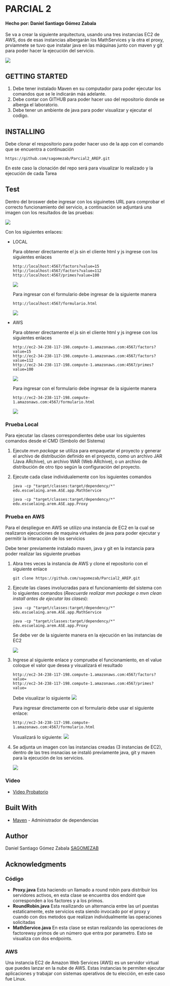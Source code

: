 # PARCIAL 2
#### Hecho por: Daniel Santiago Gómez Zabala

Se va a crear la siguiente arquitectura, usando una tres instancias EC2 de AWS, dos de esas instancias albergarán los MathServices y la otra el proxy, prviamnete se tuvo que instalar java en las máquinas junto con maven y git para poder hacer la ejecución del servicio.

![](img/arquitetcura.png)

## GETTING STARTED

1. Debe tener instalado Maven en su computador para poder ejecutar los comandos que se le indicarán más adelante.
2. Debe contar con GITHUB para poder hacer uso del repositorio donde se alberga el laboratorio.
3. Debe tener un ambiente de java para poder visualizar y ejecutar el codigo.

## INSTALLING

Debe clonar el respositorio para poder hacer uso de la app con el comando que se encuentra a continuación

```
https://github.com/sagomezab/Parcial2_AREP.git
```

En este caso la clonación del repo será para visualizar lo realizado y la ejecución de cada Tarea

## Test

Dentro del broswer debe ingresar con los siguinetes URL para comprobar el correcto funcionamiento del servicio, a continuación se adjuntará una imagen con los resultados de las pruebas:

![](img/resultados.png)

Con los siguientes enlaces:

* LOCAL

    Para obtener directamente el js sin el cliente html y js ingrese con los siguientes enlaces

    ```
    http://localhost:4567/factors?value=15
    http://localhost:4567/factors?value=112
    http://localhost:4567/primes?value=100
    ```

    ![](img/pruebaLOCAL.png)

    Para ingresar con el formulario debe ingresar de la siguiente manera

    ```
    http://localhost:4567/formulario.html
    ```

    ![](img/pruebaLOCALform.png)

* AWS

    Para obtener directamente el js sin el cliente html y js ingrese con los siguientes enlaces

    ```
    http://ec2-34-238-117-198.compute-1.amazonaws.com:4567/factors?value=15
    http://ec2-34-238-117-198.compute-1.amazonaws.com:4567/factors?value=112
    http://ec2-34-238-117-198.compute-1.amazonaws.com:4567/primes?value=100
    ```

    ![](img/pruebaAWS.png)

    Para ingresar con el formulario debe ingresar de la siguiente manera

    ```
    http://ec2-34-238-117-198.compute-1.amazonaws.com:4567/formulario.html
    ```

    ![](img/pruebaAWSform.png)


### Prueba Local

Para ejecutar las clases correspondientes debe usar los siguientes comandos desde el CMD (Simbolo del Sistema)

1. Ejecute *mvn package* se utiliza para empaquetar el proyecto y generar el archivo de distribución definido en el proyecto, como un archivo JAR (Java ARchive), un archivo WAR (Web ARchive), o un archivo de distribución de otro tipo según la configuración del proyecto.

2. Ejecute cada clase individualemente con los isguientes comandos

    ```
    java -cp "target/classes:target/dependency/*" edu.escuelaing.arem.ASE.app.MathService

    java -cp "target/classes:target/dependency/*" edu.escuelaing.arem.ASE.app.Proxy
    ```


### Prueba en AWS

Para el despliegue en AWS se utilizo una instancia de EC2 en la cual se realizaron ejecuciones de maquina virtuales de java para poder ejecutar y permitir la interacción de los servicios

Debe tener previamente instalado maven, java y git en la instancia para poder realizar las siguiente pruebas

1. Abra tres veces la instancia de AWS y clone el repositorio con el siguiente enlace

    ```
    git clone https://github.com/sagomezab/Parcial2_AREP.git
    ```

2. Ejecute las clases involucradas para el funcionamiento del sistema con lo siguientes comandos (*Reecuerde realizar mvn package o mvn clean install antes de ejecutar las clases*):

    ```
    java -cp "target/classes:target/dependency/*" edu.escuelaing.arem.ASE.app.MathService

    java -cp "target/classes:target/dependency/*" edu.escuelaing.arem.ASE.app.Proxy
    ```
    Se debe ver de la siguiente manera en la ejecución en las instancias de EC2

    ![](img/ejecucionAWS.png)

3. Ingrese al siguiente enlace y compruebe el funcionamiento, en el value coloque el valor que desea y visualizará el resultado

    ```
    http://ec2-34-238-117-198.compute-1.amazonaws.com:4567/factors?value=
    http://ec2-34-238-117-198.compute-1.amazonaws.com:4567/primes?value=
    ```

    Debe visualizar lo siguiente
    ![](img/pruebaAWS.png)

    Para ingresar directamente con el formulario debe usar el siguiente enlace:

    ```
    http://ec2-34-238-117-198.compute-1.amazonaws.com:4567/formulario.html
    ```

    Visualizará lo siguiente:
    ![](img/pruebaAWSform.png)

4. Se adjunta un imagen con las instancias creadas (3 instancias de EC2), dentro de las tres insnacias se instaló previamente java, git y maven para la ejecución de los servicios.

    ![](img/instancias.png)

### Video

* [Video Probatorio](https://youtu.be/F0Qr3nJr5P4)

## Built With

* [Maven](https://maven.apache.org/) - Administrador de dependencias

## Author

Daniel Santiago Gómez Zabala [SAGOMEZAB](https://github.com/sagomezab)

## Acknowledgments

### Código
* **Proxy.java** Esta haciendo un llamado a round robin para distribuir los servidores activos, en esta clase se encuentra dos endoint que corresponden a los factores y a los primos.
* **RoundRobin.java** Esta reailizando un alternancia entre las url puestas estaticamente, este servicios esta siendo invocado por el proxy y cuando con dos metodos que realizan individualmente las operaciones solicitadas
* **MathService.java** En esta clase se estan realizando las operaciones de factorewsy primos de un número que entra por parametro. Esto se visualiza con dos endpoints.

### AWS
Una instancia EC2 de Amazon Web Services (AWS) es un servidor virtual que puedes lanzar en la nube de AWS. Estas instancias te permiten ejecutar aplicaciones y trabajar con sistemas operativos de tu elección, en este caso fue Linux.
